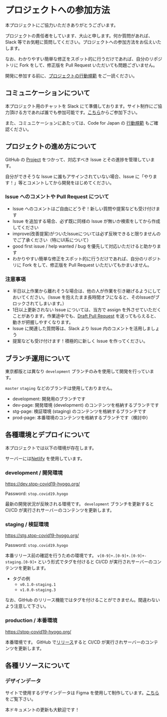 # プロジェクトへの参加方法

本プロジェクトにご協力いただきありがとうございます。

プロジェクトの責任者をしています、大山と申します。何か質問があれば、Slack 等でお気軽に質問してください。プロジェクトへの参加方法をお伝えいたします。

なお、わかりやすい簡単な修正をスポット的に行うだけであれば、自分のリポジトリに Fork をして、修正版を Pull Request いただいても問題ございません。

開発に参加する前に、[プロジェクトの行動規範](CODE_OF_CONDUCT.md) をご一読ください。

## コミュニケーションについて

本プロジェクト用のチャットを Slack にて準備しております。サイト制作にご協力頂ける方であれば誰でも参加可能です。[こちら](https://join.slack.com/t/stop-covid19-hyogo/shared_invite/zt-cq8r7q3a-Pr4UyYDeKjyr8z4N6HbwLg)からご参加下さい。

また、コミュニケーションにあたっては、Code for Japan の [行動規範](https://github.com/codeforjapan/codeofconduct) もご確認ください。

## プロジェクトの進め方について

GitHub の [Project](https://github.com/stop-covid19-hyogo/covid19/projects/1) をつかって、対応すべき Issue とその進捗を管理しています。

自分ができそうな Issue に誰もアサインされていない場合、Issue に「やります！」等とコメントしてから開発をはじめてください。

### Issue へのコメントや Pull Request について

- Issue へのコメントはご自由にどうぞ！新しい質問や提案なども受け付けます
- Issue を追加する場合、必ず既に同様の Issue が無いか検索をしてから作成してください
- improve(改善提案)がついたIssueについては必ず反映できると限りませんのでご了承ください（特にUI系について）
- good first issue / help wanted / bug を優先して対応いただけると助かります
- わかりやすい簡単な修正をスポット的に行うだけであれば、自分のリポジトリに Fork をして、修正版を Pull Request いただいてもかまいません。

### 注意事項

- 半日以上作業から離れそうな場合は、他の人が作業を引き継げるようにしておいてください。（Issue を抱えたまま長時間オフになると、そのIssueがブロックされてしまいます。）
- 1日以上更新されない Issue については、当方で assign を外させていただくことがあります。作業途中でも、[Draft Pull Request](https://qiita.com/tatane616/items/13da1b6797a7b871ad58) を送ってもらえると、動きが把握しやすくなります。
- Issue に関連した質問等は、Slack より Issue 内のコメントを活用しましょう
- 提案なども受け付けます！積極的に新しく Issue を作ってください。

## ブランチ運用について

東京都版とは異なり `development` ブランチのみを使用して開発を行っています。

`master` `staging` などのブランチは使用しておりません。

- development: 開発用のブランチです
- dev-page: 開発環境 (development) のコンテンツを格納するブランチです
- stg-page: 検証環境 (staging) のコンテンツを格納するブランチです
- prod-page: 本番環境のコンテンツを格納するブランチです（検討中）

## 各種環境とデプロイについて

本プロジェクトでは以下の環境が存在します。

サーバーには[Netlify](https://www.netlify.com/) を使用しています。

### development / 開発環境

https://dev.stop-covid19-hyogo.org/

Password: `stop.covid19.hyogo`

最新の開発状況が反映される環境です。 `development` ブランチを更新すると CI/CD が実行されサーバーのコンテンツを更新します。

### staging / 検証環境

https://stg.stop-covid19-hyogo.org/

Password: `stop.covid19.hyogo`

本番リリース前の確認を行うための環境です。 `v[0-9]+.[0-9]+.[0-9]+-staging.[0-9]+` という形式でタグを付けると CI/CD が実行されサーバーのコンテンツを更新します。

- タグの例
    - `v0.1.0-staging.1`
    - `v1.0.0-staging.3`

なお、GitHub のリリース機能ではタグを付けることができません。間違わないよう注意して下さい。


### production / 本番環境

https://stop-covid19-hyogo.org/

本番環境です。 GitHub で[リリース](https://github.com/stop-covid19-hyogo/covid19/releases)すると CI/CD が実行されサーバーのコンテンツを更新します。

## 各種リソースについて

### デザインデータ

サイトで使用するデザインデータは Figma を使用して制作しています。[こちら](https://www.figma.com/files/recent)をご覧下さい。

本ドキュメントの更新も大歓迎です！
